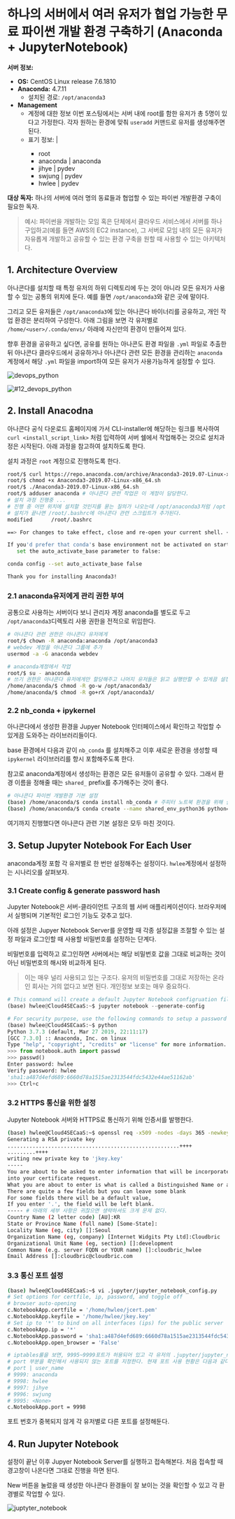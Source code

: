 # 하나의 서버에서 여러 유저가 협업 가능한 무료 파이썬 개발 환경 구축하기 (Anaconda + JupyterNotebook)

**서버 정보:**

* **OS:** CentOS Linux release 7.6.1810
* **Anaconda:** 4.7.11
  * 설치된 경로: `/opt/anaconda3`
* **Management**
  * 계정에 대한 정보
    이번 포스팅에서는 서버 내에 root를 함한 유저가 총 5명이 있다고 가정한다.
    각자 원하는 환경에 맞춰 `useradd` 커맨드로 유저를 생성해주면 된다.
  * 표기 정보: <user> | <group>
    * root
    * anaconda | anaconda
    * jihye | pydev
    * swjung | pydev
    * hwlee | pydev



**대상 독자:** 하나의 서버에 여러 명의 동료들과 협업할 수 있는 파이썬 개발환경 구축이 필요한 독자.

> 예시: 파이썬을 개발하는 모임 혹은 단체에서 클라우드 서비스에서 서버를 하나 구입하고(예를 들면 AWS의 EC2 instance), 그 서버로 모임 내의 모든 유저가 자유롭게 개발하고 공유할 수 있는 환경 구축을 원할 때 사용할 수 있는 아키텍처다.



## 1. Architecture Overview

아나콘다를 설치할 때 특정 유저의 하위 디렉토리에 두는 것이 아니라 모든 유저가 사용할 수 있는 공통의 위치에 둔다. 예를 들면 `/opt/anaconda3`와 같은 곳에 말이다.

그리고 모든 유저들은 `/opt/anaconda3`에 있는 아나콘다 바이너리를 공유하고, 개인 작업 환경은 분리하여 구성한다. 아래 그림을 보면 각 유저별로 `/home/<user>/.conda/envs/` 아래에 자신만의 환경이 만들어져 있다.

향후 환경을 공유하고 싶다면, 공유를 원하는 아나콘도 환경 파일을 `.yml` 파일로 추출한뒤 아나콘다 클라우드에서 공유하거나 아나콘다 관련 모든 환경을 관리하는 `anaconda` 계정에서 해당 `.yml` 파일을 import하여 모든 유저가 사용가능하게 설정할 수 있다.

![devops_python](/Users/aeharv/Dropbox/blog/markdown_posts/images/devops_python.png)





![#12_devops_python](/Users/aeharv/Dropbox/blog/markdown_posts/images/#12_devops_python.png)

## 2. Install Anacodna

아나콘다 공식 다운로드 홈페이지에 가서 CLI-installer에 해당하는 링크를 복사하여 `curl <install_script_link>` 처럼 입력하여 서버 쉘에서 작업해주는 것으로 설치과정은 시작된다. 아래 과정을 참고하여 설치하도록 한다.

설치 과정은 `root` 계정으로 진행하도록 한다.

```bash
root/$ curl https://repo.anaconda.com/archive/Anaconda3-2019.07-Linux-x86_64.sh --output Anaconda3-2019.07-Linux-x86_64.sh
root/$ chmod +x Anaconda3-2019.07-Linux-x86_64.sh
root/$ ./Anaconda3-2019.07-Linux-x86_64.sh
root/$ adduser anaconda # 아나콘다 관련 작업은 이 계정이 담당한다.
# 설치 과정 진행중 ...
# 진행 중 어떤 위치에 설치할 것인지를 묻는 질의가 나오는데 /opt/anaconda3처럼 /opt 하위 경로에 설정
# 설치가 끝나면 /root/.bashrc에 아나콘다 관련 스크립트가 추가된다.
modified      /root/.bashrc

==> For changes to take effect, close and re-open your current shell. <==

If you'd prefer that conda's base environment not be activated on startup,
   set the auto_activate_base parameter to false:

conda config --set auto_activate_base false

Thank you for installing Anaconda3!

```



### 2.1 anaconda유저에게 관리 권한 부여

공통으로 사용하는 서버이다 보니 관리자 계정 anaconda를 별도로 두고 `/opt/anaconda3`디렉토리 사용 권한을 전적으로 위임한다. 

```bash
# 아나콘다 관련 권한은 아나콘다 유저에게
root/$ chown -R anaconda:anaconda /opt/anaconda3
# webdev 계정을 아나콘다 그룹에 추가
usermod -a -G anaconda webdev

# anaconda계정에서 작업
root/$ su - anaconda
# 쓰기 권한은 아나콘다 유저에게만 할당해주고 나머지 유저들은 읽고 실행만할 수 있게끔 설정한다. 
/home/anaconda/$ chmod -R go-w /opt/anaconda3/
/home/anaconda/$ chmod -R go+rX /opt/anaconda3/

```



### 2.2 nb_conda + ipykernel

아나콘다에서 생성한 환경을 Jupyer Notebook 인터페이스에서 확인하고 작업할 수 있게끔 도와주는 라이브러리들이다.

base 환경에서 다음과 같이 `nb_conda` 를 설치해주고 이후 새로운 환경을 생성할 때 `ipykernel` 라이브러리를 항시 포함해주도록 한다.

참고로 anaconda계정에서 생성하는 환경은 모든 유저들이 공유할 수 있다. 그래서 환경 이름을 정해줄 때는 `shared_` prefix를 추가해주는 것이 좋다.

```bash
# 아나콘다 파이썬 개발환경 기본 설정
(base) /home/anaconda/$ conda install nb_conda # 주피터 노트북 환경을 위해 설치
(base) /home/anaconda/$ conda create --name shared_env_python36 python=3.6 ipykernel
```

여기까지 진행했다면 아나콘다 관련 기본 설정은 모두 마친 것이다.



## 3. Setup Jupyter Notebook For Each User

anaconda계정 포함 각 유저별로 한 번만 설정해주는 설정이다. `hwlee`계정에서 설정하는 시나리오를 살펴보자.

### 3.1 Create config & generate password hash

Jupyter Notebook은 서버-클라이언트 구조의 웹 서버 애플리케이션이다. 브라우저에서 실행되며 기본적인 로그인 기능도 갖추고 있다.

아래 설정은 Jupyer Notebook Server를 운영할 때 각종 설정값을 조절할 수 있는 설정 파일과 로그인할 때 사용할 비밀번호를 설정하는 단계다. 

비밀번호를 입력하고 로그인하면 서버에서는 해당 비밀번호 값을 그대로 비교하는 것이 아닌 비밀번호의 해시와 비교하게 된다.

> 이는 매우 널리 사용되고 있는 구조다. 유저의 비밀번호를 그대로 저장하는 온라인 회사는 거의 없다고 보면 된다. 개인정보 보호는 매우 중요하다.

```python
# This command will create a default Jupyter Notebook configruation file: /home/hwlee/.jupyter/jupyter_notebook_config.py
(base) hwlee@Cloud4SECaaS:~$ jupyter notebook --generate-config

# For security purpose, use the following commands to setup a password for JupyterNotebook server:
(base) hwlee@Cloud4SECaaS:~$ python
Python 3.7.3 (default, Mar 27 2019, 22:11:17)
[GCC 7.3.0] :: Anaconda, Inc. on linux
Type "help", "copyright", "credits" or "license" for more information.
>>> from notebook.auth import passwd
>>> passwd()
Enter password: hwlee
Verify password: hwlee
'sha1:a487d4efd689:6660d78a1515ae2313544fdc5432e44ae51162ab'
>>> Ctrl+c
```



### 3.2 HTTPS 통신을 위한 설정

Jupyter Notebook 서버와 HTTPS로 통신하기 위해 인증서를 발행한다.

```bash
(base) hwlee@Cloud4SECaaS:~$ openssl req -x509 -nodes -days 365 -newkey rsa:4096 -keyout jkey.key -out jcert.pem
Generating a RSA private key
.......................................................++++
.........++++
writing new private key to 'jkey.key'
-----
You are about to be asked to enter information that will be incorporated
into your certificate request.
What you are about to enter is what is called a Distinguished Name or a DN.
There are quite a few fields but you can leave some blank
For some fields there will be a default value,
If you enter '.', the field will be left blank.
----- # 아래의 세부 사항은 귀찮으면 생략하셔도 크게 문제 없다.
Country Name (2 letter code) [AU]:KR
State or Province Name (full name) [Some-State]:
Locality Name (eg, city) []:Seoul
Organization Name (eg, company) [Internet Widgits Pty Ltd]:Cloudbric
Organizational Unit Name (eg, section) []:development
Common Name (e.g. server FQDN or YOUR name) []:cloudbric_hwlee
Email Address []:cloudbric@cloudbric.com
```



### 3.3 통신 포트 설정

```bash
(base) hwlee@Cloud4SECaaS:~$ vi .jupyter/jupyter_notebook_config.py
# Set options for certfile, ip, password, and toggle off
# browser auto-opening
c.NotebookApp.certfile = '/home/hwlee/jcert.pem'
c.NotebookApp.keyfile = '/home/hwlee/jkey.key'
# Set ip to '*' to bind on all interfaces (ips) for the public server
c.NotebookApp.ip = '*'
c.NotebookApp.password = 'sha1:a487d4efd689:6660d78a1515ae2313544fdc5432e44ae51162ab'
c.NotebookApp.open_browser = 'False'

# iptables룰을 보면, 9995~9999포트가 허용되어 있고 각 유저의 .jupyter/jupyter_notebook_config.py의 
# port 부분을 확인해서 사용되지 않는 포트를 지정한다. 현재 포트 사용 현황은 다음과 같다.
# port | user_name
# 9999: anaconda
# 9998: hwlee
# 9997: jihye
# 9996: swjung
# 9995: <None>
c.NotebookApp.port = 9998
```

포트 번호가 중복되지 않게 각 유저별로 다른 포트를 설정해둔다.



## 4. Run Jupyter Notebook

설정이 끝난 이후 Jupyer Notebook Server를 실행하고 접속해본다. 처음 접속할 때 경고창이 나온다면 그대로 진행을 하면 된다.

New 버튼을 눌렀을 때 생성한 아나콘다 환경들이 잘 보이는 것을 확인할 수 있고 각 환경별로 작업할 수 있다.

![juptyter_notebook](/Users/aeharv/Dropbox/blog/markdown_posts/images/juptyter_notebook.png)

